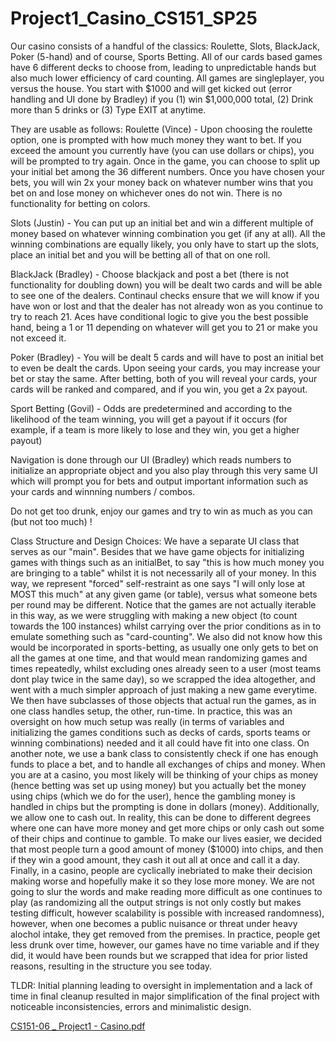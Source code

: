 # Project1_Casino_CS151_SP25

Our casino consists of a handful of the classics: Roulette, Slots, BlackJack, Poker (5-hand) and of course, Sports Betting. All of our cards based games have 6 different decks to choose from, leading to unpredictable hands but also much lower efficiency of card counting. All games are singleplayer, you versus the house. You start with $1000 and will get kicked out (error handling and UI done by Bradley) if you (1) win $1,000,000 total, (2) Drink more than 5 drinks or (3) Type EXIT at anytime.

They are usable as follows:
Roulette (Vince) - Upon choosing the roulette option, one is prompted with how much money they want to bet. If you exceed the amount you currently have (you can use dollars or chips), you will be prompted to try again. Once in the game, you can choose to split up your initial bet among the 36 different numbers. Once you have chosen your bets, you will win 2x your money back on whatever number wins that you bet on and lose money on whichever ones do not win. There is no functionality for betting on colors. 

Slots (Justin) - You can put up an initial bet and win a different multiple of money based on whatever winning combination you get (if any at all). All the winning combinations are equally likely, you only have to start up the slots, place an initial bet and you will be betting all of that on one roll.

BlackJack (Bradley) - Choose blackjack and post a bet (there is not functionality for doubling down) you will be dealt two cards and will be able to see one of the dealers. Continaul checks ensure that we will know if you have won or lost and that the dealer has not already won as you continue to try to reach 21. Aces have conditional logic to give you the best possible hand, being a 1 or 11 depending on whatever will get you to 21 or make you not exceed it. 

Poker (Bradley) - You will be dealt 5 cards and will have to post an initial bet to even be dealt the cards. Upon seeing your cards, you may increase your bet or stay the same. After betting, both of you will reveal your cards, your cards will be ranked and compared, and if you win, you get a 2x payout.

Sport Betting (Govil) - Odds are predetermined and according to the likelihood of the team winning, you will get a payout if it occurs (for example, if a team is more likely to lose and they win, you get a higher payout)

Navigation is done through our UI (Bradley) which reads numbers to initialize an appropriate object and you also play through this very same UI which will prompt you for bets and output important information such as your cards and winnning numbers / combos.

Do not get too drunk, enjoy our games and try to win as much as you can (but not too much) !

Class Structure and Design Choices:
We have a separate UI class that serves as our "main". Besides that we have game objects for initializing games with things such as an initialBet, to say "this is how much money you are bringing to a table" whilst it is not necessarily all of your money. In this way, we represent "forced" self-restraint as one says "I will only lose at MOST this much" at any given game (or table), versus what someone bets per round may be different. Notice that the games are not actually iterable in this way, as we were struggling with making a new object (to count towards the 100 instances) whilst carrying over the prior conditions as in to emulate something such as "card-counting". We also did not know how this would be incorporated in sports-betting, as usually one only gets to bet on all the games at one time, and that would mean randomizing games and times repeatedly, whilst excluding ones already seen to a user (most teams dont play twice in the same day), so we scrapped the idea altogether, and went with a much simpler approach of just making a new game everytime. We then have subclasses of those objects that actual run the games, as in one class handles setup, the other, run-time. In practice, this was an oversight on how much setup was really (in terms of variables and initializing the games conditions such as decks of cards, sports teams or winning combinations) needed and it all could have fit into one class. On another note, we use a bank class to consistently check if one has enough funds to place a bet, and to handle all exchanges of chips and money. When you are at a casino, you most likely will be thinking of your chips as money (hence betting was set up using money) but you actually bet the money using chips (which we do for the user), hence the gambling money is handled in chips but the prompting is done in dollars (money). Additionally, we allow one to cash out. In reality, this can be done to different degrees where one can have more money and get more chips or only cash out some of their chips and continue to gamble. To make our lives easier, we decided that most people turn a good amount of money ($1000) into chips, and then if they win a good amount, they cash it out all at once and call it a day. Finally, in a casino, people are cyclically inebriated to make their decision making worse and hopefully make it so they lose more money. We are not going to slur the words and make reading more difficult as one continues to play (as randomizing all the output strings is not only costly but makes testing difficult, however scalability is possible with increased randomness), however, when one becomes a public nuisance or threat under heavy alochol intake, they get removed from the premises. In practice, people get less drunk over time, however, our games have no time variable and if they did, it would have been rounds but we scrapped that idea for prior listed reasons, resulting in the structure you see today.

TLDR: Initial planning leading to oversight in implementation and a lack of time in final cleanup resulted in major simplification of the final project with noticeable inconsistencies, errors and minimalistic design.

[CS151-06 _ Project1 - Casino.pdf](https://github.com/user-attachments/files/19407492/CS151-06._.Project1.-.Casino.pdf)
